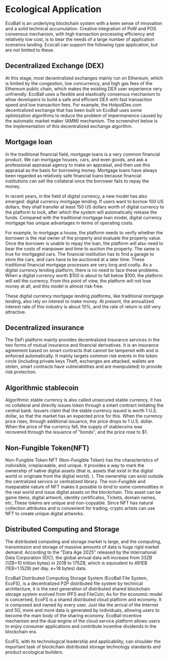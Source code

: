 # Ecological Application

EcoBall is an underlying blockchain system with a keen sense of innovation and a solid technical accumulation. Creative integration of PoW and POS consensus mechanism, with high transaction processing efficiency and relatively low cost, is to bear the needs of a large number of application scenarios landing. Ecocall can support the following type application, but are not limited to these.

## Decentralized Exchange (DEX)

At this stage, most decentralized exchanges mainly run on Ethereum, which is limited by the congestion, low concurrency, and high gas fees of the Ethereum public chain, which makes the existing DEX user experience very unfriendly. EcoBall uses a flexible and elastically consensus mechanism to allow developers to build a safe and efficient DEX with fast transaction speed and low transaction fees. For example, the HotpotDex.com decentralized exchange that has been built on EcoBall uses some optimization algorithms to reduce the problem of impermanence caused by the automatic market maker (AMM) mechanism. The screenshot below is the implementation of this decentralized exchange algorithm.

## Mortgage loan


In the traditional financial field, mortgage loans is a very common financial product. We can mortgage houses, cars, and even goods, and ask a professional appraisal agency to make an appraisal, and then use this appraisal as the basis for borrowing money. Mortgage loans have always been regarded as relatively safe financial loans because financial institutions can sell the collateral once the borrower fails to repay the money. 

In recent years, in the field of digital currency, a new model has also emerged: digital currency mortgage lending. If users want to borrow 100 US dollars, they shall transfer at least 150 US dollars worth of digital currency to the platform to lock, after which the system will automatically release the funds. Compared with the traditional mortgage loan model, digital currency mortgage has unique advantages in terms of operating costs.

For example, to mortgage a house, the platform needs to verify whether the borrower is the real owner of the property and evaluate the property value. Once the borrower is unable to repay the loan, the platform will also need to bear the costs of manpower and time to auction the property. The same is true for mortgaged cars. The financial institution has to find a garage to store the cars, and cars have to be auctioned at a later time. These traditional financial mortgage processes are very long and costly. As a digital currency lending platform, there is no need to face these problems. When a digital currency worth $150 is about to fall below $100, the platform will sell the currency. From this point of view, the platform will not lose money at all, and this model is almost risk-free.

These digital currency mortgage lending platforms, like traditional mortgage lending, also rely on interest to make money. At present, the annualized interest rate of this industry is about 10%, and the rate of return is still very attractive.

## Decentralized insurance


The DeFi platform mainly provides decentralized insurance services in the two forms of mutual insurance and financial derivatives. It is an insurance agreement based on smart contracts that cannot be tampered with and is enforced automatically. It mainly targets common risk events in the token circle (including private keys Theft, exchanges are attacked, wallets are stolen, smart contracts have vulnerabilities and are manipulated) to provide risk protection.

## Algorithmic stablecoin

Algorithmic stable currency is also called unsecured stable currency. It has no collateral and directly issues token through a smart contract imitating the central bank. Issuers claim that the stable currency issued is worth 1 U.S. dollar, so that the market has an expected price for this. When the currency price rises, through additional issuance, the price drops to 1 U.S. dollar. When the price of the currency fell, the supply of stablecoins was recovered through the issuance of "bonds", and the price rose to $1.

## Non-Fungible Token(NFT)


Non-Fungible Token NFT (Non-Fungible Token) has the characteristics of indivisible, irreplaceable, and unique. It provides a way to mark the ownership of native digital assets (that is, assets that exist in the digital world or originate from the digital world). ). The ownership can exist outside the centralized service or centralized library. The non-Fungible and inseparable nature of NFT makes it possible to bind to some commodities in the real world and issue digital assets on the blockchain. This asset can be game items, digital artwork, identity certificates, Tickets, domain names, etc..These tokens are unique and non-copyable. Since NFT has natural collection attributes and is convenient for trading, crypto artists can use NFT to create unique digital artworks.

## Distributed Computing and Storage

The distributed computing and storage market is large, and the computing, transmission and storage of massive amounts of data is huge rigid market demand. According to the "Data Age 2025" released by the International Data Corporation (IDC), the global annual data will increase from 33ZB (1ZB=10 trillion bytes) in 2018 to 175ZB, which is equivalent to 491EB (1EB=1.1529) per day. e+18 bytes) data.

EcoBall Distributed Computing Storage System (EcoBall File System, EcoFS), is a decentralized P2P distributed file system by technical architecture, it is the next generation of distributed shared blockchain storage system evolved from IPFS and FileCoin; As for the economic model is concerned, EcoFS is a shared distributed cloud platform and economy. It is composed and owned by every user. Just like the arrival of the Internet and 5G, more and more data is generated by individuals, allowing users to become the main body of the sharing economy. EcoBall incentive mechanism and the dual engine of the cloud service platform allows users to enjoy consumer applications and contribute incentive dividends in the blockchain era.

EcoFS, with its technological leadership and applicability, can shoulder the important task of blockchain distributed storage technology standards and product ecological builders.

